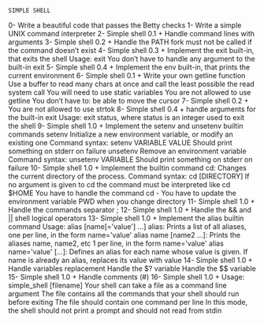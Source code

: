 	SIMPLE SHELL
0- Write a beautiful code that passes the Betty checks
1- Write a simple UNIX command interpreter
2- Simple shell 0.1 +
  Handle command lines with arguments
3- Simple shell 0.2 +
  Handle the PATH
  fork must not be called if the command doesn’t exist
4- Simple shell 0.3 +
  Implement the exit built-in, that exits the shell
  Usage: exit
  You don’t have to handle any argument to the built-in exit
5- Simple shell 0.4 +
  Implement the env built-in, that prints the current environment
6- Simple shell 0.1 +
  Write your own getline function
  Use a buffer to read many chars at once and call the least possible the read system call
  You will need to use static variables
  You are not allowed to use getline
You don’t have to:
  be able to move the cursor
7- Simple shell 0.2 +
  You are not allowed to use strtok
8- Simple shell 0.4 +
  handle arguments for the built-in exit
  Usage: exit status, where status is an integer used to exit the shell
9- Simple shell 1.0 +
  Implement the setenv and unsetenv builtin commands
setenv
  Initialize a new environment variable, or modify an existing one
  Command syntax: setenv VARIABLE VALUE
  Should print something on stderr on failure
unsetenv
  Remove an environment variable
  Command syntax: unsetenv VARIABLE
  Should print something on stderr on failure
10- Simple shell 1.0 +
  Implement the builtin command cd:
  Changes the current directory of the process.
  Command syntax: cd [DIRECTORY]
  If no argument is given to cd the command must be interpreted like cd $HOME
  You have to handle the command cd -
  You have to update the environment variable PWD when you change directory
11- Simple shell 1.0 +
  Handle the commands separator ;
12- Simple shell 1.0 +
  Handle the && and || shell logical operators
13- Simple shell 1.0 +
  Implement the alias builtin command
  Usage: alias [name[='value'] ...]
    alias: Prints a list of all aliases, one per line, in the form name='value'
    alias name [name2 ...]: Prints the aliases name, name2, etc 1 per line, in the form name='value'
   alias name='value' [...]: Defines an alias for each name whose value is given. If name is already an alias, replaces its value with value
14- Simple shell 1.0 +
  Handle variables replacement
  Handle the $? variable
  Handle the $$ variable
15- Simple shell 1.0 +
  Handle comments (#)
16- Simple shell 1.0 +
  Usage: simple_shell [filename]
  Your shell can take a file as a command line argument
  The file contains all the commands that your shell should run before exiting
  The file should contain one command per line
  In this mode, the shell should not print a prompt and should not read from stdin
